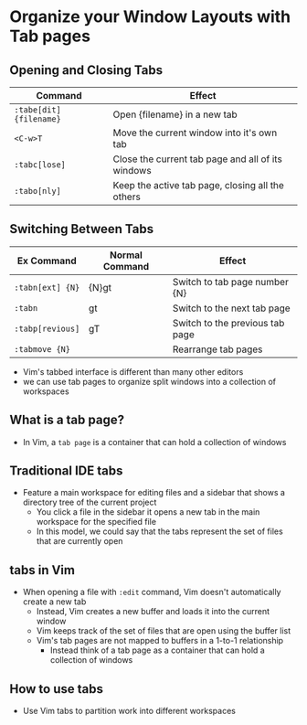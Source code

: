 # Organize your Window Layouts with Tab pages
## Opening and Closing Tabs
| Command                 | Effect                                            | 
|-------------------------|---------------------------------------------------|
| `:tabe[dit] {filename}` | Open {filename} in a new tab                      |
| `<C-w>T`                | Move the current window into it's own tab         |
| `:tabc[lose]`           | Close the current tab page and all of its windows |
| `:tabo[nly]`            | Keep the active tab page, closing all the others  |       |

## Switching Between Tabs
| Ex Command       | Normal Command | Effect                          |
|------------------|----------------|---------------------------------|
| `:tabn[ext] {N}` | {N}gt          | Switch to tab page number {N}   |
| `:tabn`          | gt             | Switch to the next tab page     |
| `:tabp[revious]` | gT             | Switch to the previous tab page |
| `:tabmove {N}`   |                | Rearrange tab pages             |
 
* Vim's tabbed interface is different than many other editors
* we can use tab pages to organize split windows into a collection of workspaces

## What is a tab page?
* In Vim, a `tab page` is a container that can hold a collection of windows

## Traditional IDE tabs 
* Feature a main workspace for editing files and a sidebar that shows a directory tree of the current project
  - You click a file in the sidebar it opens a new tab in the main workspace for the specified file
  - In this model, we could say that the tabs represent the set of files that are currently open

## tabs in Vim
* When opening a file with `:edit` command, Vim doesn't automatically create a new tab
  - Instead, Vim creates a new buffer and loads it into the current window
  - Vim keeps track of the set of files that are open using the buffer list
  - Vim's tab pages are not mapped to buffers in a 1-to-1 relationship
    - Instead think of a tab page as a container that can hold a collection of windows

## How to use tabs
* Use Vim tabs to partition work into different workspaces
